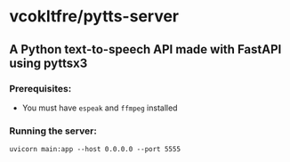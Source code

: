 # vcokltfre/pytts-server

## A Python text-to-speech API made with FastAPI using pyttsx3

### Prerequisites:
- You must have `espeak` and `ffmpeg` installed

### Running the server:
`uvicorn main:app --host 0.0.0.0 --port 5555`